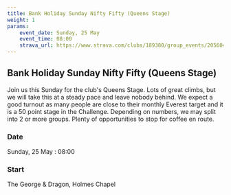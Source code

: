 ```yaml
---
title: Bank Holiday Sunday Nifty Fifty (Queens Stage)
weight: 1
params:
    event_date: Sunday, 25 May
    event_time: 08:00
    strava_url: https://www.strava.com/clubs/189380/group_events/2056048
---
```


## Bank Holiday Sunday Nifty Fifty (Queens Stage) 

Join us this Sunday for the club&#39;s Queens Stage.  Lots of great climbs, but we will take this at a steady pace and leave nobody behind.  We expect a good turnout as many people are close to their monthly Everest target and it is a 50 point stage in the Challenge.  Depending on numbers, we may split into 2 or more groups.  Plenty of opportunities to stop for coffee en route.

### Date

Sunday, 25 May : 08:00

### Start

The George &amp; Dragon, Holmes Chapel


